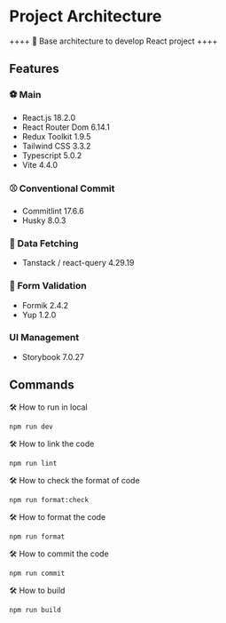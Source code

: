 # Project Architecture

++++
🎯 Base architecture to develop React project
++++

## Features

### ⚽ Main

- React.js 18.2.0 <br/>
- React Router Dom 6.14.1 <br/>
- Redux Toolkit 1.9.5 <br/>
- Tailwind CSS 3.3.2 <br/>
- Typescript 5.0.2 <br/>
- Vite 4.4.0 <br/>

### ⚾ Conventional Commit

- Commitlint 17.6.6 <br/>
- Husky 8.0.3 <br/>

### 🥎 Data Fetching
- Tanstack / react-query 4.29.19

### 🏀 Form Validation
- Formik 2.4.2 <br/>
- Yup 1.2.0 <br/>

### UI Management
- Storybook 7.0.27

## Commands

🛠 How to run in local

```
npm run dev
```

🛠 How to link the code

```
npm run lint
```

🛠 How to check the format of code

```
npm run format:check
```

🛠 How to format the code

```
npm run format
```

🛠 How to commit the code

```
npm run commit
```

🛠 How to build

```
npm run build
```